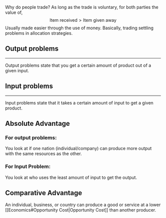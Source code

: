 Why do people trade?
As long as the trade is voluntary, for both parties the value of, 
$$
\text{Item received} > \text{Item given away}
$$
Usually made easier through the use of money.
Basically, trading settling problems in allocation strategies.

## Output problems
---
Output problems state that you get a certain amount of product out of a given input.

## Input problems
---
Input problems state that it takes a certain amount of input to get a given product.

## Absolute Advantage
### For output problems: 
You look at if one nation (individual/company) can produce more output with the same resources as the other.

### For Input Problem:
You look at who uses the least amount of input to get the output.

## Comparative Advantage
An individual, business, or country can produce a good or service at a lower [[Economics#Opportunity Cost|Opportunity Cost]] than another producer.